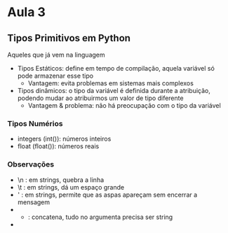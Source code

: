 # Aula 3 
## Tipos Primitivos em Python
Aqueles que já vem na linguagem
* Tipos Estáticos: define em tempo de compilação, aquela variável só pode armazenar esse tipo
  *   Vantagem: evita problemas em sistemas mais complexos
* Tipos dinâmicos: o tipo da variável é definida durante a atribuição, podendo mudar ao atribuirmos um valor de tipo diferente
  * Vantagem & problema: não há preocupação com o tipo da variável

### Tipos Numérios
* integers (int()): números inteiros
* float (float()): números reais



### Observações
* \n : em strings, quebra a linha
* \t : em strings, dá um espaço grande
*  \' : em strings, permite que as aspas apareçam sem encerrar a mensagem
*   + : concatena, tudo no argumenta precisa ser string
*   
